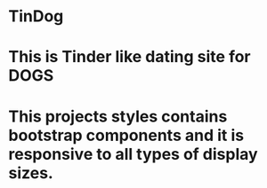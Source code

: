 # TinDog
# This is Tinder like dating site for DOGS
# This projects styles contains bootstrap components and it is responsive to all types of display sizes. 
